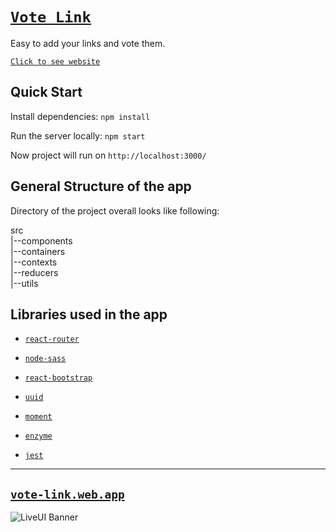 # [`Vote Link`](https://vote-link.web.app/)

Easy to add your links and vote them.

[`Click to see website`](https://vote-link.web.app/)

## Quick Start

Install dependencies: ```npm install```

Run the server locally: ```npm start```

Now project will run on `http://localhost:3000/`

## General Structure of the app

Directory of the project overall looks like following:

src<br>
|--components<br>
|--containers<br>
|--contexts<br>
|--reducers<br>
|--utils<br>

## Libraries used in the app

- [`react-router`](https://reacttraining.com/react-router/web/guides/quick-start)

- [`node-sass`](https://github.com/sass/node-sass)

- [`react-bootstrap`](https://react-bootstrap.github.io/)

- [`uuid`](https://www.npmjs.com/package/uuid)

- [`moment`](https://momentjs.com/)

- [`enzyme`](https://github.com/airbnb/enzyme)

- [`jest`](https://github.com/facebook/jest)

----
## [`vote-link.web.app`](https://vote-link.web.app/)
<img src="../vote-link/vote-link-image.png" alt="LiveUI Banner" align="center" />